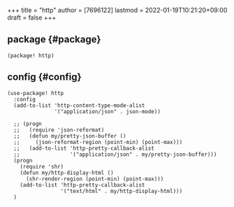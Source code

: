 +++
title = "http"
author = [7696122]
lastmod = 2022-01-19T10:21:20+09:00
draft = false
+++

## package {#package}

```elisp
(package! http)
```


## config {#config}

```elisp
(use-package! http
  :config
  (add-to-list 'http-content-type-mode-alist
               '("application/json" . json-mode))

  ;; (progn
  ;;   (require 'json-reformat)
  ;;   (defun my/pretty-json-buffer ()
  ;;     (json-reformat-region (point-min) (point-max)))
  ;;   (add-to-list 'http-pretty-callback-alist
  ;;                '("application/json" . my/pretty-json-buffer)))
  (progn
    (require 'shr)
    (defun my/http-display-html ()
      (shr-render-region (point-min) (point-max)))
    (add-to-list 'http-pretty-callback-alist
                 '("text/html" . my/http-display-html)))
  )
```

